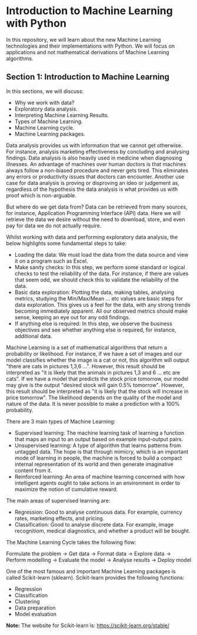 # Introduction to Machine Learning with Python

In this repository, we will learn about the new Machine Learning technologies and their implementations with Python. We will focus on applications and not mathematical derivations of Machine Learning algorithms.

## Section 1: Introduction to Machine Learning

In this sections, we will discuss:

- Why we work with data?
- Exploratory data analysis.
- Interpreting Machine Learning Results.
- Types of Machine Learning.
- Machine Learning cycle.
- Machine Learning packages.

Data analysis provides us with information that we cannot get otherwise. For instance, analysis marketing effectiveness by concluding and analysing findings. Data analysis is also heavily used in medicine when diagnosing illnesses. An advantage of machines over human doctors is that machines always follow a non-biased procedure and never gets tired. This eliminates any errors or productivity issues that doctors can encounter. Another use case for data analysis is proving or disproving an ideo or judgement as, regardless of the hypothesis the data analysis is what provides us with proof which is non-arguable.

But where do we get data from? Data can be retrieved from many sources, for instance, Application Programming Interface (API) data. Here we will retrieve the data we desire without the need to download, store, and even pay for data we do not actually require.

Whilst working with data and performing exploratory data analysis, the below highlights some fundamental steps to take:

- Loading the data: We must load the data from the data source and view it on a program such as Excel.
- Make sanity checks: In this step, we perform some standard or logical checks to test the reliability of the data. For instance, if there are values that seem odd, we should check this to validate the reliability of the data.
- Basic data exploration: Plotting the data, making tables, analysing metrics, studying the Min/Max/Mean ... etc values are basic steps for data exploration. This gives us a feel for the data, with any strong trends becoming immediately apparent. All our observed metrics should make sense, keeping an eye out for any odd findings.
- If anything else is required: In this step, we observe the business objectives and see whether anything else is required, for instance, additional data.

Machine Learning is a set of mathematical algorithms that return a probability or likelihood. For instance, if we have a set of images and our model classifies whether the image is a cat or not, this algorithm will output "there are cats in pictures 1,3,6 ...". However, this result should be interpreted as "it is likely that the animals in pictures 1,3 and 6 ... etc are cats". If we have a model that predicts the stock price tomorrow, our model may give is the output "desired stock will gain 0.5% tomorrow". However, this result should be interpreted as "it is likely that the stock will increase in price tomorrow". The likelihood depends on the quality of the model and nature of the data. It is never possible to make a prediction with a 100% probability.

There are 3 main types of Machine Learning:

- Supervised learning: The machine learning task of learning a function that maps an input to an output based on example input-output pairs.
- Unsupervised learning: A type of algorithm that learns patterns from untagged data. The hope is that through mimicry, which is an important mode of learning in people, the machine is forced to build a compact internal representation of its world and then generate imaginative content from it.
- Reinforced learning: An area of machine learning concerned with how intelligent agents ought to take actions in an environment in order to maximize the notion of cumulative reward.

The main areas of supervised learning are:

- Regression: Good to analyse continuous data. For example, currency rates, marketing effects, and pricing.
- Classification: Good to analyse discrete data. For example, image recognitiom, medical diagnostics, and whether a product will be bought.

The Machine Learning Cycle takes the following flow:

Formulate the problem -> Get data -> Format data -> Explore data -> Perform modelling -> Evaluate the model -> Analyse results -> Deploy model

One of the most famous and important Machine Learning packages is called Scikit-learn (sklearn). Scikit-learn provides the following functions:

- Regression
- Classification
- Clustering
- Data preparation
- Model evaluation

**Note:** The website for Scikit-learn is: https://scikit-learn.org/stable/


